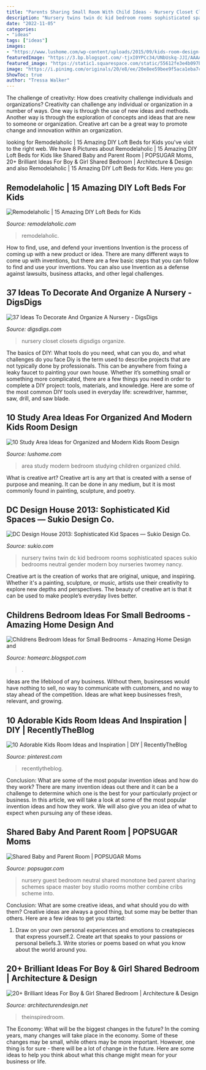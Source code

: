 ```yaml
---
title: "Parents Sharing Small Room With Child Ideas - Nursery Closet Closets Digsdigs Organize"
description: "Nursery twins twin dc kid bedroom rooms sophisticated spaces sukio bedrooms neutral gender modern boy nurseries twomey nancy"
date: "2022-11-05"
categories:
- "ideas"
tags: ["ideas"]
images:
- "https://www.lushome.com/wp-content/uploads/2015/09/kids-room-design-ideas-study-areas-11.jpg"
featuredImage: "https://3.bp.blogspot.com/-tjxI0YPCc34/UNbUskq-JJI/AAAAAAAABk4/9fW1OAphhaU/s1600/childrens-bedroom-ideas-for-small-bedrooms-5.jpg"
featured_image: "https://static1.squarespace.com/static/55612fe3e4b097b77baec642/5561316fe4b09c8e594fc41e/55613170e4b09c8e594fcd0a/1432433398409/DC-Design-House-Twins-Nursery-01.JPG"
image: "https://i.pinimg.com/originals/20/e8/ee/20e8ee59bee9f5aca1eba7cda07551d6.jpg"
ShowToc: true
author: "Tressa Walker"
---
```



The challenge of creativity: How does creativity challenge individuals and organizations?
Creativity can challenge any individual or organization in a number of ways. One way is through the use of new ideas and methods. Another way is through the exploration of concepts and ideas that are new to someone or organization. Creative art can be a great way to promote change and innovation within an organization.

	

		
looking for Remodelaholic | 15 Amazing DIY Loft Beds for Kids you've visit to the right web. We have 8 Pictures about Remodelaholic | 15 Amazing DIY Loft Beds for Kids like Shared Baby and Parent Room | POPSUGAR Moms, 20+ Brilliant Ideas For Boy &amp; Girl Shared Bedroom | Architecture &amp; Design and also Remodelaholic | 15 Amazing DIY Loft Beds for Kids. Here you go:
		
    
## Remodelaholic | 15 Amazing DIY Loft Beds For Kids

<img loading=lazy src="https://www.remodelaholic.com/wp-content/uploads/2016/01/double-loft-bed-rope-ladder-diy-kids-533x800.jpg" onerror="this.onerror=null;this.src='https://tse2.mm.bing.net/th?id=OIP.kiwbUZFMs86Q8uFkpy-I4gHaLH&amp;pid=15.1';" alt="Remodelaholic | 15 Amazing DIY Loft Beds for Kids">

_Source: remodelaholic.com_

>remodelaholic. 

	

How to find, use, and defend your inventions
Invention is the process of coming up with a new product or idea. There are many different ways to come up with inventions, but there are a few basic steps that you can follow to find and use your inventions. You can also use Invention as a defense against lawsuits, business attacks, and other legal challenges.

    
## 37 Ideas To Decorate And Organize A Nursery - DigsDigs

<img loading=lazy src="https://www.digsdigs.com/photos/2016/07/19-organized-nursery-closet.jpg" onerror="this.onerror=null;this.src='https://tse3.mm.bing.net/th?id=OIP.LC_j0NbCApnBFKy14XK_VwHaKX&amp;pid=15.1';" alt="37 Ideas To Decorate And Organize A Nursery - DigsDigs">

_Source: digsdigs.com_

>nursery closet closets digsdigs organize. 

	

The basics of DIY: What tools do you need, what can you do, and what challenges do you face
Diy is the term used to describe projects that are not typically done by professionals. This can be anywhere from fixing a leaky faucet to painting your own house. Whether it’s something small or something more complicated, there are a few things you need in order to complete a DIY project: tools, materials, and knowledge. Here are some of the most common DIY tools used in everyday life: screwdriver, hammer, saw, drill, and saw blade.

    
## 10 Study Area Ideas For Organized And Modern Kids Room Design

<img loading=lazy src="https://www.lushome.com/wp-content/uploads/2015/09/kids-room-design-ideas-study-areas-11.jpg" onerror="this.onerror=null;this.src='https://tse4.mm.bing.net/th?id=OIP.s4J5XzD5MJd3we9fgbE2iAAAAA&amp;pid=15.1';" alt="10 Study Area Ideas for Organized and Modern Kids Room Design">

_Source: lushome.com_

>area study modern bedroom studying children organized child. 

	

What is creative art?
Creative art is any art that is created with a sense of purpose and meaning. It can be done in any medium, but it is most commonly found in painting, sculpture, and poetry.

    
## DC Design House 2013: Sophisticated Kid Spaces — Sukio Design Co.

<img loading=lazy src="https://static1.squarespace.com/static/55612fe3e4b097b77baec642/5561316fe4b09c8e594fc41e/55613170e4b09c8e594fcd0a/1432433398409/DC-Design-House-Twins-Nursery-01.JPG" onerror="this.onerror=null;this.src='https://tse3.mm.bing.net/th?id=OIP.sDu6gX9sSFQTpOO7cgDNggHaE7&amp;pid=15.1';" alt="DC Design House 2013: Sophisticated Kid Spaces — Sukio Design Co.">

_Source: sukio.com_

>nursery twins twin dc kid bedroom rooms sophisticated spaces sukio bedrooms neutral gender modern boy nurseries twomey nancy. 

	

Creative art is the creation of works that are original, unique, and inspiring. Whether it's a painting, sculpture, or music, artists use their creativity to explore new depths and perspectives. The beauty of creative art is that it can be used to make people’s everyday lives better.

    
## Childrens Bedroom Ideas For Small Bedrooms - Amazing Home Design And

<img loading=lazy src="https://3.bp.blogspot.com/-tjxI0YPCc34/UNbUskq-JJI/AAAAAAAABk4/9fW1OAphhaU/s1600/childrens-bedroom-ideas-for-small-bedrooms-5.jpg" onerror="this.onerror=null;this.src='https://tse4.mm.bing.net/th?id=OIP.gF63820uPspk1mB3MkITcwHaF7&amp;pid=15.1';" alt="Childrens Bedroom Ideas for Small Bedrooms - Amazing Home Design and">

_Source: homearc.blogspot.com_

>. 

	

Ideas are the lifeblood of any business. Without them, businesses would have nothing to sell, no way to communicate with customers, and no way to stay ahead of the competition. Ideas are what keep businesses fresh, relevant, and growing.

    
## 10 Adorable Kids Room Ideas And Inspiration | DIY | RecentlyTheBlog

<img loading=lazy src="https://i.pinimg.com/originals/20/e8/ee/20e8ee59bee9f5aca1eba7cda07551d6.jpg" onerror="this.onerror=null;this.src='https://tse2.mm.bing.net/th?id=OIP.0uY7kHLelu5ZyKjp3yKwyAHaKl&amp;pid=15.1';" alt="10 Adorable Kids Room Ideas and Inspiration | DIY | RecentlyTheBlog">

_Source: pinterest.com_

>recentlytheblog. 

	

Conclusion: What are some of the most popular invention ideas and how do they work?
There are many invention ideas out there and it can be a challenge to determine which one is the best for your particularly project or business. In this article, we will take a look at some of the most popular invention ideas and how they work. We will also give you an idea of what to expect when pursuing any of these ideas.

    
## Shared Baby And Parent Room | POPSUGAR Moms

<img loading=lazy src="http://media3.popsugar-assets.com/files/thumbor/GNkuaD7cBf4KD2JsfzqqUEJjgjI=/fit-in/1024x1024/2012/08/33/4/192/1922664/8f29ea8f37e32c64_STUDIO_1208_Chic_Maternity_Session_09.JPG" onerror="this.onerror=null;this.src='https://tse4.mm.bing.net/th?id=OIP.wIbQWDGJSgWBuwCXsMyargHaLH&amp;pid=15.1';" alt="Shared Baby and Parent Room | POPSUGAR Moms">

_Source: popsugar.com_

>nursery guest bedroom neutral shared monotone bed parent sharing schemes space master boy studio rooms mother combine cribs scheme into. 

	

Conclusion: What are some creative ideas, and what should you do with them?
Creative ideas are always a good thing, but some may be better than others. Here are a few ideas to get you started: 
1. Draw on your own personal experiences and emotions to createpieces that express yourself.2. Create art that speaks to your passions or personal beliefs.3. Write stories or poems based on what you know about the world around you.
    
## 20+ Brilliant Ideas For Boy &amp; Girl Shared Bedroom | Architecture &amp; Design

<img loading=lazy src="https://cdn.architecturendesign.net/wp-content/uploads/2015/05/AD-Shared-Bedroom-Boy-Girl-11.jpg" onerror="this.onerror=null;this.src='https://tse2.mm.bing.net/th?id=OIP.M9NgNSClFaWhnGIqWUev_AHaJ4&amp;pid=15.1';" alt="20+ Brilliant Ideas For Boy &amp; Girl Shared Bedroom | Architecture &amp; Design">

_Source: architecturendesign.net_

>theinspiredroom. 

	

The Economy: What will be the biggest changes in the future?
In the coming years, many changes will take place in the economy. Some of these changes may be small, while others may be more important. However, one thing is for sure - there will be a lot of change in the future. Here are some ideas to help you think about what this change might mean for your business or life.

